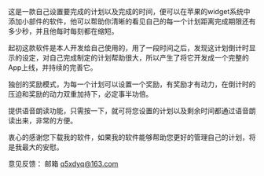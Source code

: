 这是一款自己设置要完成的计划以及完成的时间，便可以在苹果的widget系统中添加小部件的软件，他可以帮助你清晰的看见自己的每一个计划距离完成期限还有多少秒，并且他每时每刻都在缩短。

起初这款软件是本人开发给自己使用的，用了一段时间之后，发现这计划倒计时显示的设定，对自己完成制定的计划帮助很大，所以产生了将它开发成一个完整的App上线，并持续的完善它。

独创的奖励模式，为每一个计划可以设置一个奖励，有奖励才有动力，在倒计时的压迫和奖励的动力双重加持下，必定事半功倍。

提供语音朗读功能，只需按一下，就可将您设置的计划以及剩余时间都通过语音朗读出来，非常的方便。

衷心的感谢您下载我的软件，如果我的软件能够帮助您更好的管理自己的计划，将是我最大的安慰。

意见反馈：
邮箱 q5xdyq@163.com
